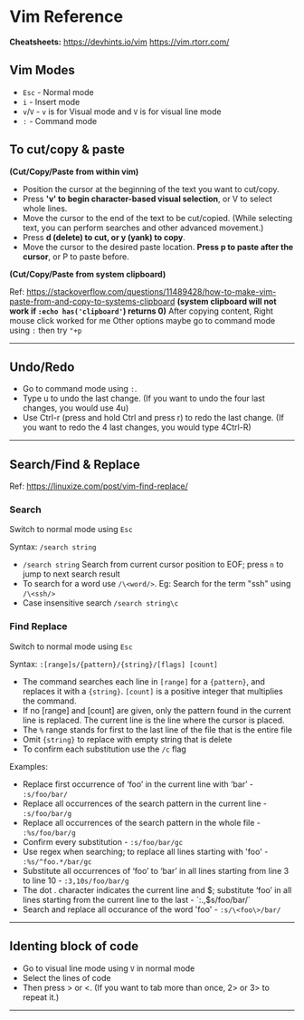 # Vim Reference

**Cheatsheets:**
https://devhints.io/vim
https://vim.rtorr.com/

## Vim Modes

* `Esc` - Normal mode
* `i` - Insert mode
* `v`/`V` - `v` is for Visual mode and `V` is for visual line mode
* `:` - Command mode

## To cut/copy & paste

**(Cut/Copy/Paste from within vim)**

* Position the cursor at the beginning of the text you want to cut/copy.
* Press **'v' to begin character-based visual selection**, or V to select whole lines.
* Move the cursor to the end of the text to be cut/copied.
  (While selecting text, you can perform searches and other advanced movement.)
* Press **d (delete) to cut, or y (yank) to copy**.
* Move the cursor to the desired paste location. **Press p to paste after the cursor**, or P to paste before.

**(Cut/Copy/Paste from system clipboard)**

Ref: https://stackoverflow.com/questions/11489428/how-to-make-vim-paste-from-and-copy-to-systems-clipboard
**(system clipboard will not work if `:echo has('clipboard'`) returns 0)**
After copying content, Right mouse click worked for me
Other options maybe go to command mode using `:` then try `"+p`

---

## Undo/Redo

* Go to command mode using `:`.
* Type u to undo the last change.
(If you want to undo the four last changes, you would use 4u)
* Use Ctrl-r (press and hold Ctrl and press r) to redo the last change. 
(If you want to redo the 4 last changes, you would type 4Ctrl-R)
---

## Search/Find & Replace

Ref: https://linuxize.com/post/vim-find-replace/

### Search

Switch to normal mode using `Esc`

Syntax: `/search string`

* `/search string` Search from current cursor position to EOF; press `n` to jump to next search result
* To search for a word use `/\<word/>`. Eg: Search for the term "ssh" using `/\<ssh/>`
* Case insensitive search `/search string\c`

### Find Replace

Switch to normal mode using `Esc`

Syntax: `:[range]s/{pattern}/{string}/[flags] [count]`

* The command searches each line in `[range]` for a `{pattern}`, and replaces it with a `{string}`. 
`[count]` is a positive integer that multiplies the command.
* If no [range] and [count] are given, only the pattern found in the current line is replaced. The current line is the line where the cursor is placed.
* The `%` range stands for first to the last line of the file that is the entire file
* Omit `{string}` to replace with empty string that is delete
* To confirm each substitution use the `/c` flag

Examples:

* Replace first occurrence of ‘foo’ in the current line with ‘bar’ - `:s/foo/bar/`
* Replace all occurrences of the search pattern in the current line - `:s/foo/bar/g`
* Replace all occurrences of the search pattern in the whole file - `:%s/foo/bar/g`
* Confirm every substitution - `:s/foo/bar/gc`
* Use regex when searching; to replace all lines starting with 'foo' - `:%s/^foo.*/bar/gc`
* Substitute all occurrences of ‘foo’ to ‘bar’ in all lines starting from line 3 to line 10 - `:3,10s/foo/bar/g`
* The dot . character indicates the current line and $; substitute ‘foo’ in all lines starting from the current line to the last - `:.,$s/foo/bar/`
* Search and replace all occurance of the word 'foo' - `:s/\<foo\>/bar/`

---

## Identing block of code

* Go to visual line mode using `V` in normal mode
* Select the lines of code
* Then press > or <.
  (If you want to tab more than once, 2> or 3> to repeat it.)

---
